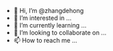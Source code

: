 - 👋 Hi, I’m @zhangdehong
- 👀 I’m interested in ...
- 🌱 I’m currently learning ...
- 💞️ I’m looking to collaborate on ...
- 📫 How to reach me ...

<!---
zhangdehong/zhangdehong is a ✨ special ✨ repository because its `README.md` (this file) appears on your GitHub profile.
You can click the Preview link to take a look at your changes.
--->
